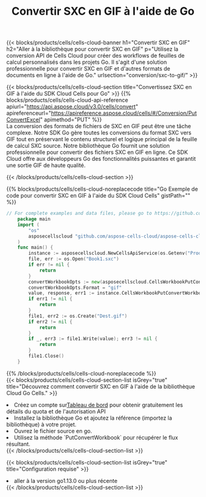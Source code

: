﻿---
title: Convertir SXC en GIF à l'aide de Go
description:  Utilisation du SDK Cloud Aspose.Cells pour Go pour convertir un fichier au format SXC en fichier au format GIF.
kwords: Excel, Convert SXC to GIF, REST, Go
howto: How to convert SXC to GIF using Aspose.Cells Cloud Go library.
---
{{< blocks/products/cells/cells-cloud-banner h1="Convertir SXC en GIF" h2="Aller à la bibliothèque pour convertir SXC en GIF" p="Utilisez la conversion API de Cells Cloud pour créer des workflows de feuilles de calcul personnalisés dans les projets Go. Il s\'agit d\'une solution professionnelle pour convertir SXC en GIF et d\'autres formats de documents en ligne à l\'aide de Go." urlsection="conversion/sxc-to-gif/" >}}

{{< blocks/products/cells/cells-cloud-section title="Convertissez SXC en GIF à l\'aide du SDK Cloud Cells pour Go" >}}
{{% blocks/products/cells/cells-cloud-api-reference apiurl="https://api.aspose.cloud/v3.0/cells/convert" apireferenceurl="https://apireference.aspose.cloud/cells/#/Conversion/PutConvertExcel" apimethod="PUT" %}}
<br/>
La conversion des formats de fichiers de SXC en GIF peut être une tâche complexe. Notre SDK Go gère toutes les conversions du format SXC vers GIF tout en préservant le contenu structurel et logique principal de la feuille de calcul SXC source. Notre bibliothèque Go fournit une solution professionnelle pour convertir des fichiers SXC en GIF en ligne. Ce SDK Cloud offre aux développeurs Go des fonctionnalités puissantes et garantit une sortie GIF de haute qualité.

{{< /blocks/products/cells/cells-cloud-section >}}

{{% blocks/products/cells/cells-cloud-noreplacecode title="Go Exemple de code pour convertir SXC en GIF à l\'aide du SDK Cloud Cells" gistPath="" %}}
 
```go
// For complete examples and data files, please go to https://github.com/aspose-cells-cloud/aspose-cells-cloud-go/
    package main
    import (
	    "os"
	    asposecellscloud "github.com/aspose-cells-cloud/aspose-cells-cloud-go/v22"
    )
    func main() {
	    instance := asposecellscloud.NewCellsApiService(os.Getenv("ProductClientId"), os.Getenv("ProductClientSecret"))
	    file, err := os.Open("Book1.sxc")
	    if err != nil {
		    return
	    }
	    convertWorkbookOpts := new(asposecellscloud.CellsWorkbookPutConvertWorkbookOpts)
	    convertWorkbookOpts.Format = "gif"
	    value, response, err1 := instance.CellsWorkbookPutConvertWorkbook(file, convertWorkbookOpts)
	    if err1 != nil {
		    return
	    }
	    file1, err2 := os.Create("Dest.gif")
	    if err2 != nil {
		    return
	    }
	    if _, err3 := file1.Write(value); err3 != nil {
		    return
	    }
	    file1.Close()
    }
```
 
{{% /blocks/products/cells/cells-cloud-noreplacecode %}}
<br/>
{{< blocks/products/cells/cells-cloud-section-list isGrey="true" title="Découvrez comment convertir SXC en GIF à l\'aide de la bibliothèque Cloud Go Cells." >}}
<li> Créez un compte sur<a href="https://dashboard.aspose.cloud/">Tableau de bord</a> pour obtenir gratuitement les détails du quota et de l'autorisation API</li>
<li>Installez la bibliothèque Go et ajoutez la référence (importez la bibliothèque) à votre projet.</li>
<li>Ouvrez le fichier source en go.</li>
<li>Utilisez la méthode `PutConvertWorkbook` pour récupérer le flux résultant.</li>
{{< /blocks/products/cells/cells-cloud-section-list >}}

{{< blocks/products/cells/cells-cloud-section-list isGrey="true" title="Configuration requise" >}}
<li>aller à la version go1.13.0 ou plus récente</li>
{{< /blocks/products/cells/cells-cloud-section-list >}}

